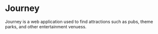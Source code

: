 # Journey
Journey is a web application used to find attractions such as pubs, theme parks, and other entertainment venuess. 
